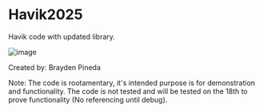 # Havik2025
Havik code with updated library.

![image](https://github.com/user-attachments/assets/c941cf41-f8ff-4808-8d5e-ba26885e3432)

Created by: Brayden Pineda

Note: The code is rootamentary, it's intended purpose is for demonstration and functionality. The code is not tested and will be tested on the 18th to prove functionality (No referencing until debug).
